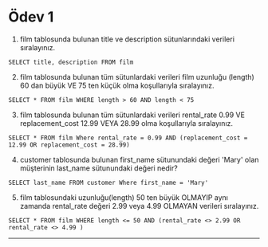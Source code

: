 # Ödev 1

1. film tablosunda bulunan title ve description sütunlarındaki verileri sıralayınız.
```
SELECT title, description FROM film
```
2. film tablosunda bulunan tüm sütunlardaki verileri film uzunluğu (length) 60 dan büyük VE 75 ten küçük olma koşullarıyla sıralayınız.
```
SELECT * FROM film WHERE length > 60 AND length < 75
```
3. film tablosunda bulunan tüm sütunlardaki verileri rental_rate 0.99 VE replacement_cost 12.99 VEYA 28.99 olma koşullarıyla sıralayınız.
```
SELECT * FROM film Where rental_rate = 0.99 AND (replacement_cost = 12.99 OR replacement_cost = 28.99)
```
4. customer tablosunda bulunan first_name sütunundaki değeri 'Mary' olan müşterinin last_name sütunundaki değeri nedir?
```
SELECT last_name FROM customer Where first_name = 'Mary'
```
5. film tablosundaki uzunluğu(length) 50 ten büyük OLMAYIP aynı zamanda rental_rate değeri 2.99 veya 4.99 OLMAYAN verileri sıralayınız.
```
SELECT * FROM film WHERE length <= 50 AND (rental_rate <> 2.99 OR rental_rate <> 4.99 )
```
---
